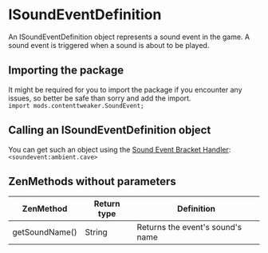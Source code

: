 # ISoundEventDefinition

An ISoundEventDefinition object represents a sound event in the game. A sound event is triggered when a sound is about to be played.

## Importing the package
It might be required for you to import the package if you encounter any issues, so better be safe than sorry and add the import.  
`import mods.contenttweaker.SoundEvent;`

## Calling an ISoundEventDefinition object
You can get such an object using the [Sound Event Bracket Handler](/Mods/ContentTweaker/Vanilla/Brackets/Bracket_Sound_Event/):  
`<soundevent:ambient.cave>`

## ZenMethods without parameters
| ZenMethod      | Return type | Definition                       |
| -------------- | ----------- | -------------------------------- |
| getSoundName() | String      | Returns the event's sound's name |